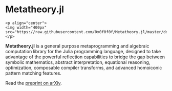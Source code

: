 # Metatheory.jl

```@raw html
<p align="center">
<img width="400px" src="https://raw.githubusercontent.com/0x0f0f0f/Metatheory.jl/master/docs/src/assets/dragon.jpg"/>
</p>
```

**Metatheory.jl** is a general purpose metaprogramming and algebraic computation library for the Julia programming language, designed to take advantage of the powerful reflection capabilities to bridge the gap between symbolic mathematics, abstract interpretation, equational reasoning, optimization, composable compiler transforms, and advanced
homoiconic pattern matching features.

Read the [preprint on arXiv](https://arxiv.org/abs/2102.07888).
